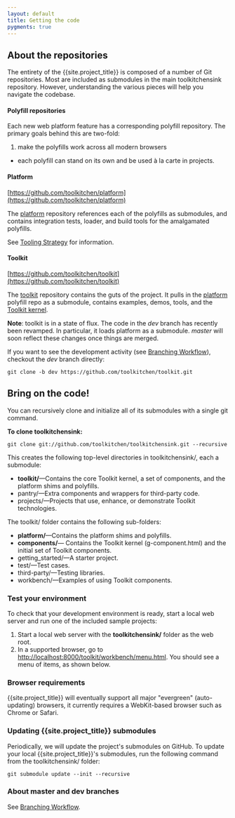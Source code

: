 ```yaml
---
layout: default
title: Getting the code
pygments: true
---
```


## About the repositories

The entirety of the {{site.project_title}} is composed of a number of Git
repositories. Most are included as submodules in the main toolkitchensink repository.
However, understanding the various pieces will help you navigate the codebase.

#### Polyfill repositories

Each new web platform feature has a corresponding polyfill repository. The primary
goals behind this are two-fold:

1. make the polyfills work across all modern browsers
-  each polyfill can stand on its own and be used à la carte in projects.

#### Platform

[https://github.com/toolkitchen/platform](https://github.com/toolkitchen/platform)

The [platform](https://github.com/toolkitchen/platform) repository references each of the polyfills as submodules, and contains integration tests, loader, and build tools for the amalgamated polyfills.

See [Tooling Strategy](tooling-strategy.html) for information.

#### Toolkit

[https://github.com/toolkitchen/toolkit](https://github.com/toolkitchen/toolkit)

The [toolkit](https://github.com/toolkitchen/toolkit) repository contains the guts
of the project. It pulls in the [platform](https://github.com/toolkitchen/platform)
polyfill repo as a submodule, contains examples, demos, tools, and the [Toolkit kernel](toolkit-kernel-explainer.html).

<p class="alert">
  <strong>Note</strong>: toolkit is in a state of flux. The code in the <em>dev</em>
branch has recently been revamped. In particular, it loads platform as a submodule.
<em>master</em> will soon reflect these changes once things are merged.
</p>

If you want to see the development activity (see [Branching Workflow](branching-strategy.html)), checkout the _dev_ branch directly:

    git clone -b dev https://github.com/toolkitchen/toolkit.git

## Bring on the code!

You can recursively clone and initialize all of its submodules with a single git command.

**To clone toolkitchensink:**

    git clone git://github.com/toolkitchen/toolkitchensink.git --recursive

This creates the following top-level directories in toolkitchensink/,
each a submodule:

-   **toolkit/**—Contains the core Toolkit kernel, a set of components,
    and the platform shims and polyfills.
-   pantry/—Extra components and wrappers for third-party code.
-   projects/—Projects that use, enhance, or demonstrate Toolkit
    technologies.

The toolkit/ folder contains the following sub-folders:

-   **platform/**—Contains the platform shims and polyfills.
-   **components/**— Contains the Toolkit kernel (g-component.html) and
    the initial set of Toolkit components.
-   getting\_started/—A starter project.
-   test/—Test cases.
-   third-party/—Testing libraries.
-   workbench/—Examples of using Toolkit components.

### Test your environment

To check that your development environment is ready, start a local web
server and run one of the included sample projects:

1.  Start a local web server with the **toolkitchensink/** folder as the
    web root.
2.  In a supported browser, go to
    [http://localhost:8000/toolkit/workbench/menu.html](http://localhost:8000/toolkit/workbench/menu.html).
    You should see a menu of items, as shown below.

### Browser requirements

{{site.project_title}} will eventually support all major "evergreen"
(auto-updating) browsers, it currently requires a WebKit-based browser
such as Chrome or Safari.

### Updating {{site.project_title}} submodules

Periodically, we will update the project's submodules on GitHub. To
update your local {{site.project_title}}'s submodules, run the following command
from the toolkitchensink/ folder:

    git submodule update --init --recursive

### About master and dev branches

See [Branching Workflow](branching-strategy.html).

